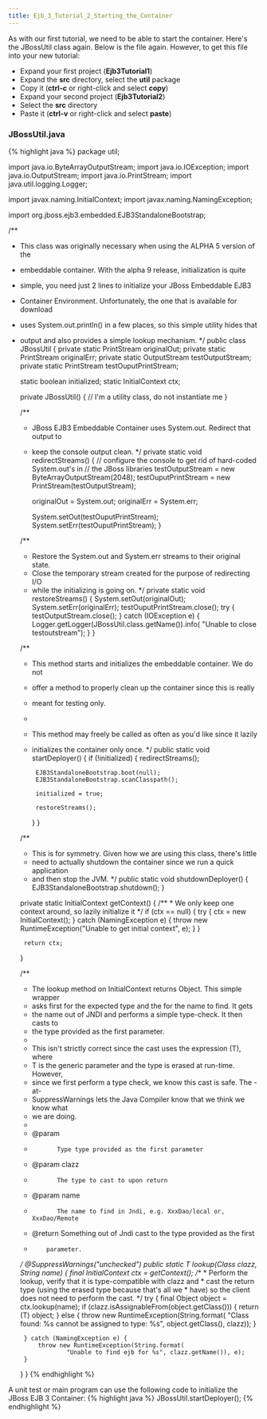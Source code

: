 ```yaml
---
title: Ejb_3_Tutorial_2_Starting_the_Container
---
```

As with our first tutorial, we need to be able to start the container. Here's the JBossUtil class again. Below is the file again. However, to get this file into your new tutorial:
* Expand your first project (**Ejb3Tutorial1**)
* Expand the **src** directory, select the **util** package
* Copy it (**ctrl-c** or right-click and select **copy**)
* Expand your second project (**Ejb3Tutorial2**)
* Select the **src** directory
* Paste it (**ctrl-v** or right-click and select **paste**)

### JBossUtil.java
{% highlight java %}
package util;

import java.io.ByteArrayOutputStream;
import java.io.IOException;
import java.io.OutputStream;
import java.io.PrintStream;
import java.util.logging.Logger;

import javax.naming.InitialContext;
import javax.naming.NamingException;

import org.jboss.ejb3.embedded.EJB3StandaloneBootstrap;

/**
 * This class was originally necessary when using the ALPHA 5 version of the
 * embeddable container. With the alpha 9 release, initialization is quite
 * simple, you need just 2 lines to initialize your JBoss Embeddable EJB3
 * Container Environment. Unfortunately, the one that is available for download
 * uses System.out.println() in a few places, so this simple utility hides that
 * output and also provides a simple lookup mechanism.
 */
public class JBossUtil {
    private static PrintStream originalOut;
    private static PrintStream originalErr;
    private static OutputStream testOutputStream;
    private static PrintStream testOuputPrintStream;

    static boolean initialized;
    static InitialContext ctx;

    private JBossUtil() {
        // I'm a utility class, do not instantiate me
    }

    /**
     * JBoss EJB3 Embeddable Container uses System.out. Redirect that output to
     * keep the console output clean.
     */
    private static void redirectStreams() {
        // configure the console to get rid of hard-coded System.out's in
        // the JBoss libraries
        testOutputStream = new ByteArrayOutputStream(2048);
        testOuputPrintStream = new PrintStream(testOutputStream);

        originalOut = System.out;
        originalErr = System.err;

        System.setOut(testOuputPrintStream);
        System.setErr(testOuputPrintStream);
    }

    /**
     * Restore the System.out and System.err streams to their original state.
     * Close the temporary stream created for the purpose of redirecting I/O
     * while the initializing is going on.
     */
    private static void restoreStreams() {
        System.setOut(originalOut);
        System.setErr(originalErr);
        testOuputPrintStream.close();
        try {
            testOutputStream.close();
        } catch (IOException e) {
            Logger.getLogger(JBossUtil.class.getName()).info(
                    "Unable to close testoutstream");
        }
    }

    /**
     * This method starts and initializes the embeddable container. We do not
     * offer a method to properly clean up the container since this is really
     * meant for testing only.
     * 
     * This method may freely be called as often as you'd like since it lazily
     * initializes the container only once.
     */
    public static void startDeployer() {
        if (!initialized) {
            redirectStreams();

            EJB3StandaloneBootstrap.boot(null);
            EJB3StandaloneBootstrap.scanClasspath();

            initialized = true;

            restoreStreams();
        }
    }

    /**
     * This is for symmetry. Given how we are using this class, there's little
     * need to actually shutdown the container since we run a quick application
     * and then stop the JVM.
     */
    public static void shutdownDeployer() {
        EJB3StandaloneBootstrap.shutdown();
    }

    private static InitialContext getContext() {
        /**
         * We only keep one context around, so lazily initialize it
         */
        if (ctx == null) {
            try {
                ctx = new InitialContext();
            } catch (NamingException e) {
                throw new RuntimeException("Unable to get initial context", e);
            }
        }

        return ctx;
    }

    /**
     * The lookup method on InitialContext returns Object. This simple wrapper
     * asks first for the expected type and the for the name to find. It gets
     * the name out of JNDI and performs a simple type-check. It then casts to
     * the type provided as the first parameter.
     * 
     * This isn't strictly correct since the cast uses the expression (T), where
     * T is the generic parameter and the type is erased at run-time. However,
     * since we first perform a type check, we know this cast is safe. The -at-
     * SuppressWarnings lets the Java Compiler know that we think we know what
     * we are doing.
     * 
     * @param <T>
     *            Type type provided as the first parameter
     * @param clazz
     *            The type to cast to upon return
     * @param name
     *            The name to find in Jndi, e.g. XxxDao/local or, XxxDao/Remote
     * @return Something out of Jndi cast to the type provided as the first
     *         parameter.
     */
    @SuppressWarnings("unchecked")
    public static <T> T lookup(Class<T> clazz, String name) {
        final InitialContext ctx = getContext();
        /**
         * Perform the lookup, verify that it is type-compatible with clazz and
         * cast the return type (using the erased type because that's all we
         * have) so the client does not need to perform the cast.
         */
        try {
            final Object object = ctx.lookup(name);
            if (clazz.isAssignableFrom(object.getClass())) {
                return (T) object;
            } else {
                throw new RuntimeException(String.format(
                        "Class found: %s cannot be assigned to type: %s",
                        object.getClass(), clazz));
            }

        } catch (NamingException e) {
            throw new RuntimeException(String.format(
                    "Unable to find ejb for %s", clazz.getName()), e);
        }
    }
}
{% endhighlight %}

A unit test or main program can use the following code to initialize the JBoss EJB 3 Container:
{% highlight java %}
    JBossUtil.startDeployer();
{% endhighlight %}
